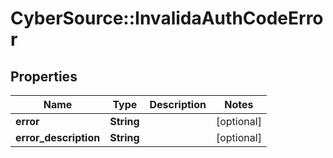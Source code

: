 # CyberSource::InvalidaAuthCodeError

## Properties
Name | Type | Description | Notes
------------ | ------------- | ------------- | -------------
**error** | **String** |  | [optional] 
**error_description** | **String** |  | [optional] 


